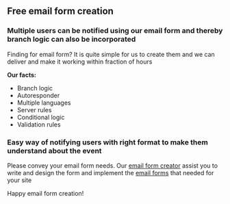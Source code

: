 ## Free email form creation   
### Multiple users can be notified using our email form and thereby branch logic can also be incorporated   
Finding for email form? It is quite simple for us to create them and we can deliver and make it working within fraction of hours   

**Our facts:**
* Branch logic
* Autoresponder
* Multiple languages
* Server rules
* Conditional logic
* Validation rules   

### Easy way of notifying users with right format to make them understand about the event   
Please convey your email form needs. Our [email form creator](https://formtitan.com) assist you to write and design the form and implement the [email forms](http://www.formlogix.com/Email-Form/What-Is-An-Email-Form.aspx) that needed for your site    

Happy email form creation!
